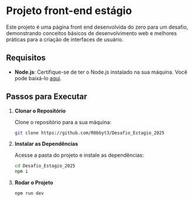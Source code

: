 # Projeto front-end estágio

Este projeto é uma página front end desenvolvida do zero para um desafio, demonstrando conceitos básicos de desenvolvimento web e melhores práticas para a criação de interfaces de usuário.

## Requisitos

- **Node.js**: Certifique-se de ter o Node.js instalado na sua máquina. Você pode baixá-lo [aqui](https://nodejs.org/).

## Passos para Executar

1. **Clonar o Repositório**  

   Clone o repositório para a sua máquina:
   ```bash
   git clone https://github.com/R0bbyt3/Desafio_Estagio_2025

2. **Instalar as Dependências**  
  
   Acesse a pasta do projeto e instale as dependências:
   ```bash
   cd Desafio_Estagio_2025
   npm i

3. **Rodar o Projeto** 

   ```bash
   npm run dev